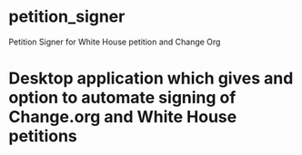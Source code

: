 # petition_signer
Petition Signer for White House petition and Change Org

# Desktop application which gives and option to automate signing of Change.org and White House petitions
